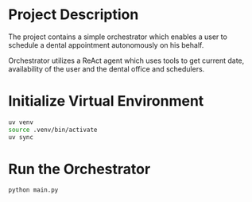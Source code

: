 # Project Description
The project contains a simple orchestrator which enables a user to schedule a dental appointment autonomously on his behalf.

Orchestrator utilizes a ReAct agent which uses tools to get current date, availability of the user and the dental office and schedulers.


# Initialize Virtual Environment
```bash
uv venv
source .venv/bin/activate
uv sync
```

# Run the Orchestrator
```python
python main.py
```
